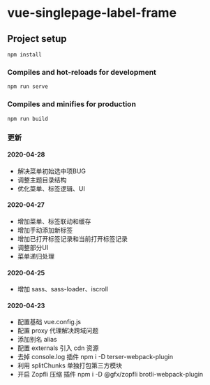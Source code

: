 # vue-singlepage-label-frame

## Project setup
```
npm install
```

### Compiles and hot-reloads for development
```
npm run serve
```

### Compiles and minifies for production
```
npm run build
```

### 更新

#### 2020-04-28
>
+ 解决菜单初始选中项BUG
+ 调整主题目录结构
+ 优化菜单、标签逻辑、UI

#### 2020-04-27
>
+ 增加菜单、标签联动和缓存
+ 增加手动添加新标签
+ 增加已打开标签记录和当前打开标签记录
+ 调整部分UI
+ 菜单递归处理

#### 2020-04-25
>
+ 增加 sass、sass-loader、iscroll

#### 2020-04-23
>
+ 配置基础 vue.config.js
+ 配置 proxy 代理解决跨域问题
+ 添加别名 alias
+ 配置 externals 引入 cdn 资源
+ 去掉 console.log 插件 npm i -D terser-webpack-plugin
+ 利用 splitChunks 单独打包第三方模块
+ 开启 Zopfli 压缩 插件 npm i -D @gfx/zopfli brotli-webpack-plugin